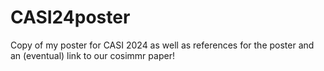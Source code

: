 # CASI24poster
Copy of my poster for CASI 2024 as well as references for the poster and an (eventual) link to our cosimmr paper!
